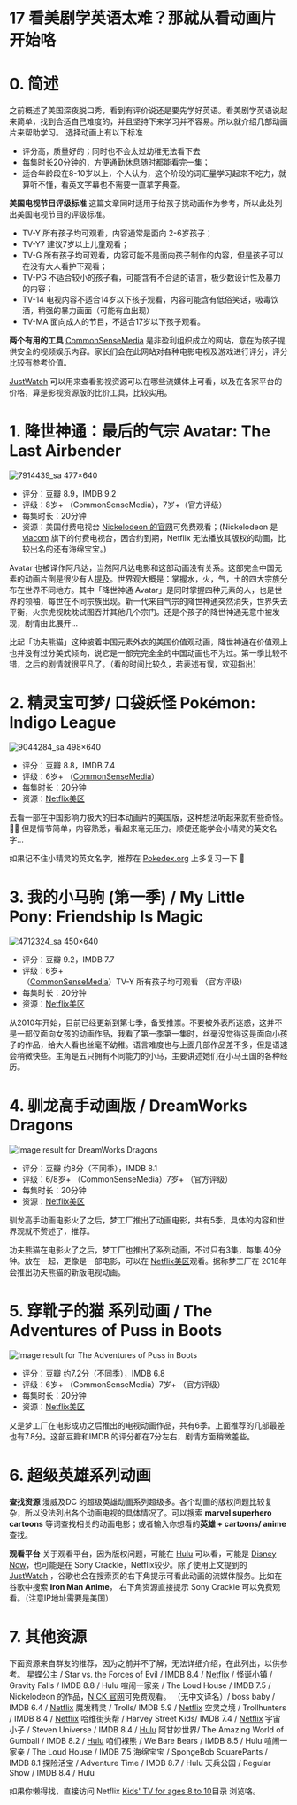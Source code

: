 # 17 看美剧学英语太难？那就从看动画片开始咯

# 0. 简述

之前概述了美国深夜脱口秀，看到有评价说还是要先学好英语。看美剧学英语说起来简单，找到合适自己难度的，并且坚持下来学习并不容易。所以就介绍几部动画片来帮助学习。
选择动画上有以下标准

- 评分高，质量好的；同时也不会太过幼稚无法看下去
- 每集时长20分钟的，方便通勤休息随时都能看完一集；
- 适合年龄段在8-10岁以上，个人认为，这个阶段的词汇量学习起来不吃力，就算听不懂，看英文字幕也不需要一直拿字典查。

**美国电视节目评级标准**
这篇文章同时适用于给孩子挑动画作为参考，所以此处列出美国电视节目的评级标准。

 - TV-Y 所有孩子均可观看，内容通常是面向 2-6岁孩子；
-  TV-Y7 建议7岁以上儿童观看；
-  TV-G 所有孩子均可观看，内容可能不是面向孩子制作的内容，但是孩子可以在没有大人看护下观看；
- TV-PG 不适合较小的孩子看，可能含有不合适的语言，极少数设计性及暴力的内容；
- TV-14 电视内容不适合14岁以下孩子观看，内容可能含有低俗笑话，吸毒饮酒，稍强的暴力画面（可能有血出现）
- TV-MA 面向成人的节目，不适合17岁以下孩子观看。

**两个有用的工具**
[CommonSenseMedia](https://www.commonsensemedia.org/) 是非盈利组织成立的网站，意在为孩子提供安全的视频娱乐内容。家长们会在此网站对各种电影电视及游戏进行评分，评分比较有参考价值。

[JustWatch](https://www.justwatch.com/)  可以用来查看影视资源可以在哪些流媒体上可看，以及在各家平台的价格，算是影视资源版的比价工具，比较实用。

# 1. 降世神通：最后的气宗 Avatar: The Last Airbender

![7914439\_sa 477×640](https://cdn.shuziyimin.org/blog-17-01-1564982368.jpg)

- 评分：豆瓣 8.9，IMDB 9.2
- 评级：8岁+ （CommonSenseMedia），7岁+（官方评级）
- 每集时长：20分钟
- 资源：美国付费电视台 [Nickelodeon 的官网](http://www.nick.com/videos/playlist/avatar-season-one-playlist/)可免费观看；(Nickelodeon 是 [viacom](https://digitalimmigrant.org/214) 旗下的付费电视台，因合约到期，Netflix 无法播放其版权的动画，比较出名的还有海绵宝宝。)

Avatar 也被译作阿凡达，当然阿凡达电影和这部动画没有关系。这部完全中国元素的动画片倒是很少有人[提及](https://www.zhihu.com/question/28855303)。世界观大概是：掌握水，火，气，土的四大宗族分布在世界不同地方。其中「降世神通 Avatar」是同时掌握四种元素的人，也是世界的领袖，每世在不同宗族出现。新一代来自气宗的降世神通突然消失，世界失去平衡，火宗虎视眈眈试图吞并其他几个宗门。还是个孩子的降世神通无意中被发现，剧情由此展开...

比起「功夫熊猫」这种披着中国元素外衣的美国价值观动画，降世神通在价值观上也并没有过分美式倾向，说它是一部完完全全的中国动画也不为过。第一季比较不错，之后的剧情就很平凡了。（看的时间比较久，若表述有误，欢迎指出）


# 2. 精灵宝可梦/ 口袋妖怪 Pokémon: Indigo League

![9044284\_sa 498×640](https://cdn.shuziyimin.org/blog-17-02-1564982370.jpg)

- 评分：豆瓣 8.8，IMDB 7.4
- 评级：6岁+ （[CommonSenseMedia](https://www.commonsensemedia.org/tv-reviews/pokemon)）
- 每集时长：20分钟
- 资源：[Netflix美区](https://www.netflix.com/title/70297439) 

去看一部在中国影响力极大的日本动画片的美国版，这种想法听起来就有些奇怪。🤦‍♂️ 但是情节简单，内容熟悉，看起来毫无压力。顺便还能学会小精灵的英文名字...
 
如果记不住小精灵的英文名字，推荐在 [Pokedex.org](https://www.pokedex.org/) 上多复习一下 🙈

# 3. 我的小马驹 (第一季) / My Little Pony: Friendship Is Magic
![4712324\_sa 450×640](https://cdn.shuziyimin.org/blog-17-03-1564982371.jpg)

- 评分：豆瓣 9.2，IMDB 7.7
- 评级：6岁+ （[CommonSenseMedia](https://www.commonsensemedia.org/tv-reviews/pokemon)）TV-Y 所有孩子均可观看 （官方评级）
- 每集时长：20分钟
- 资源：[Netflix美区](https://www.netflix.com/title/70234440) 

从2010年开始，目前已经更新到第七季，备受推崇。不要被外表所迷惑，这并不是一部仅面向女孩的动画作品，我看了第一季第一集时，丝毫没觉得这是面向小孩子的作品，给大人看也丝毫不幼稚。语言难度也与上面几部作品差不多，但是语速会稍微快些。主角是五只拥有不同能力的小马，主要讲述她们在小马王国的各种经历。

# 4. 驯龙高手动画版 / DreamWorks Dragons
![Image result for DreamWorks Dragons](https://cdn.shuziyimin.org/blog-17-04-1564982373.jpg)

- 评分：豆瓣 约8分（不同季），IMDB 8.1
- 评级：6/8岁+ （CommonSenseMedia）7岁+ （官方评级）
- 每集时长：20分钟
- 资源：[Netflix美区](https://www.netflix.com/title/80039394) 

驯龙高手动画电影火了之后，梦工厂推出了动画电影，共有5季，具体的内容和世界观就不赘述了，推荐。

功夫熊猫在电影火了之后，梦工厂也推出了系列动画，不过只有3集，每集 40分钟。放在一起，更像是一部电影，可以在 [Netflix美区](https://www.netflix.com/title/70241791)观看。据称梦工厂在 2018年会推出功夫熊猫的新版电视动画。

# 5. 穿靴子的猫 系列动画 / The Adventures of Puss in Boots
![Image result for The Adventures of Puss in Boots](https://cdn.shuziyimin.org/blog-17-05-1564982373.jpg)

- 评分：豆瓣 约7.2分（不同季），IMDB 6.8
- 评级：6岁+ （CommonSenseMedia）7岁+ （官方评级）
- 每集时长：20分钟
- 资源：[Netflix美区](https://www.netflix.com/title/80018988) 

又是梦工厂在电影成功之后推出的电视动画作品，共有6季。上面推荐的几部最差也有7.8分。这部豆瓣和IMDB 的评分都在7分左右，剧情方面稍微差些。

# 6. 超级英雄系列动画

**查找资源**
漫威及DC 的超级英雄动画系列超级多。各个动画的版权问题比较复杂，所以没法列出各个动画电视的具体情况了。可以搜索 **marvel superhero cartoons** 等词查找相关的动画电影；或者输入你想看的**英雄 + cartoons/ anime** 查找。

**观看平台**
关于观看平台，因为版权问题，可能在 [Hulu](https://www.hulu.com/) 可以看，可能是 [Disney Now](https://disneynow.go.com/)，也可能是在 Sony Crackle，Netflix较少。除了使用上文提到的 [JustWatch](https://www.justwatch.com/)   ，谷歌也会在搜索页的右下角提示可看此动画的流媒体服务。比如在谷歌中搜索 **Iron Man Anime**， 右下角资源直接提示 Sony Crackle 可以免费观看。（注意IP地址需要是美国）

# 7. 其他资源
下面资源来自群友的推荐，因为之前并不了解，无法详细介绍，在此列出，以供参考。
星蝶公主 / Star vs. the Forces of Evil / IMDB 8.4 / [Netflix](https://www.netflix.com/title/80178943) / 
怪诞小镇 / Gravity Falls / IMDB 8.8 / Hulu
喧闹一家亲 / The Loud House / IMDB 7.5 / Nickelodeon 的作品，[NICK 官网](http://www.nick.com/loud-house/episodes/)可免费观看。 
（无中文译名）/ boss baby / IMDB 6.4 / [Netflix](https://www.netflix.com/title/80178943) 
魔发精灵 / Trolls/ IMDB 5.9 / [Netflix](https://www.netflix.com/title/80117560)
空灵之境 / Trollhunters / IMDB 8.4 / [Netflix](https://www.netflix.com/title/80075820)
哈维街头帮 / Harvey Street Kids/ IMDB 7.4 / [Netflix](https://www.netflix.com/title/80178941)
宇宙小子 / Steven Universe / IMDB 8.4 / [Hulu](https://www.hulu.com/series/steven-universe-73e1e605-f760-470c-9a58-0148abe73270)
 阿甘妙世界/ The Amazing World of Gumball / IMDB 8.2 / [Hulu](https://www.hulu.com/series/the-amazing-world-of-gumball-c8b9c799-b81e-4522-a05b-40212f69e7a6)
咱们裸熊 /  We Bare Bears /  IMDB 8.5 / Hulu
喧闹一家亲 / The Loud House /  IMDB 7.5
海绵宝宝 / SpongeBob SquarePants / IMDB 8.1
探险活宝 / Adventure Time / IMDB 8.7 / Hulu
天兵公园 / Regular Show / IMDB 8.4 / Hulu

如果你懒得找，直接访问 Netflix [Kids' TV for ages 8 to 10](https://www.netflix.com/browse/genre/28083)目录 浏览咯。




 


